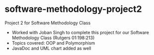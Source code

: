 # software-methodology-project2
Project 2 for Software Methodology Class

- Worked with Joban Singh to complete this project for our Software Methodology Class (Rutgers 01:198:213)
- Topics covered: OOP and Polymorphism
- JavaDoc and UML chart added as well
